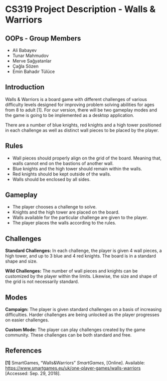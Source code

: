 # CS319 Project Description - Walls & Warriors
## OOPs - Group Members
- Ali Babayev
- Tunar Mahmudov
- Merve Sağyatanlar
- Çağla Sözen
- Emin Bahadır Tülüce
## Introduction 
Walls & Warriors is a board game with different challenges of various difficulty levels designed for improving problem solving abilities for ages from 8 to adult [1]. For our version,  there will be two gameplay modes and the game is going to be implemented as a desktop application.

There are a number of blue knights, red knights and a high tower positioned in each challenge as well as distinct wall pieces to be placed by the player.
## Rules
- Wall pieces should properly align on the grid of the board. Meaning that, walls cannot end on the bastions of another wall.
- Blue knights and the high tower should remain within the walls.
- Red knights should be kept outside of the walls.
- Walls should be enclosed by all sides.
## Gameplay
- The player chooses a challenge to solve. 
- Knights and the high tower are placed on the board.
- Walls available for the particular challenge are given to the player. 
- The player places the walls according to the rules.
## Challenges
**Standard Challenges:** In each challenge, the player is given 4 wall pieces, a high tower, and up to 3 blue and 4 red knights. The board is in a standard shape and size. 

**Wild Challenges:** The number of wall pieces and knights can be customized by the player within the limits. Likewise, the size and shape of the grid is not necessarily standard. 
## Modes
**Campaign:** The player is given standard challenges on a basis of increasing difficulties. Harder challenges are being unlocked as the player progresses on easier challenges. 

**Custom Mode:** The player can play challenges created by the game community. These challenges can be both standard and free.
## References
**[1]** SmartGames, “Walls&Warriors” *SmartGames*, [Online]. Available: https://www.smartgames.eu/uk/one-player-games/walls-warriors [Accessed: Sep. 29, 2018].

